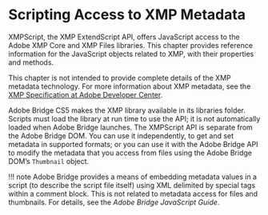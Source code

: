 # Scripting Access to XMP Metadata

XMPScript, the XMP ExtendScript API, offers JavaScript access to the Adobe XMP Core and XMP Files
libraries. This chapter provides reference information for the JavaScript objects related to XMP, with their
properties and methods.

This chapter is not intended to provide complete details of the XMP metadata technology. For more
information about XMP metadata, see the [XMP Specification at Adobe Developer Center](https://www.adobe.com/devnet/xmp.html).

Adobe Bridge CS5 makes the XMP library available in its libraries folder. Scripts must load the library at run
time to use the API; it is not automatically loaded when Adobe Bridge launches. The XMPScript API is
separate from the Adobe Bridge DOM. You can use it independently, to get and set metadata in supported
formats; or you can use it with the Adobe Bridge API to modify the metadata that you access from files
using the Adobe Bridge DOM’s `Thumbnail` object.

!!! note
    Adobe Bridge provides a means of embedding metadata values in a script (to describe the script file
itself) using XML delimited by special tags within a comment block. This is not related to metadata access
for files and thumbnails. For details, see the *Adobe Bridge JavaScript Guide*.
